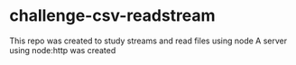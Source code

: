 # challenge-csv-readstream

This repo was created to study streams and read files using node
A server using node:http was created